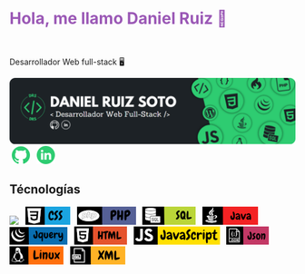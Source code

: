 <h1 style="color: #9b59b6">Hola, me llamo Daniel Ruiz 👋</h1>
&nbsp;<p>Desarrollador Web full-stack 🖥️</p>
<img src="https://raw.githubusercontent.com/DanieloDEV24/DanieloDEV24/main/bannerGitHub-modified.png">
&nbsp;<a href="https://github.com/DanieloDEV24" data-bs-toggle="tooltip" title="Github"><img src="https://raw.githubusercontent.com/DanieloDEV24/DanieloDEV24/main/githubicon2.png"></a>&nbsp;&nbsp;&nbsp;<a href="https://www.linkedin.com/in/daniel-ruiz-soto-831885315/" data-bs-toggle="tooltip" title="Linkedin"><img src="https://raw.githubusercontent.com/DanieloDEV24/DanieloDEV24/main/linkedinicon.png"></a>
<h2>Técnologías</h2>
<a href="#" data-bs-toggle="tooltip" title="CSS"><img src="https://img.shields.io/badge/CodeIgniter-EF4223.svg?style=for-the-badge&logo=CodeIgniter&logoColor=white"></a>&nbsp;&nbsp;&nbsp;<a href="#" data-bs-toggle="tooltip" title="CSS"><img src="https://raw.githubusercontent.com/DanieloDEV24/DanieloDEV24/main/panelCSSAcabado.png"></a>&nbsp;&nbsp;&nbsp;<a href="https://www.php.net" data-bs-toggle="tooltip" title="PHP"><img src="https://raw.githubusercontent.com/DanieloDEV24/DanieloDEV24/main/panelPhpAcabado.png"></a>&nbsp;&nbsp;&nbsp;<a href="#" data-bs-toggle="tooltip" title="SQL"><img src="https://raw.githubusercontent.com/DanieloDEV24/DanieloDEV24/main/panelSQLAcabado.png"></a>&nbsp;&nbsp;&nbsp;<a href="https://www.java.com/es/" data-bs-toggle="tooltip" title="Java"><img src="https://raw.githubusercontent.com/DanieloDEV24/DanieloDEV24/main/panelJavaAcabado.png"></a>&nbsp;&nbsp;&nbsp;<a href="https://jquery.com" data-bs-toggle="tooltip" title="Jquey"><img src="https://raw.githubusercontent.com/DanieloDEV24/DanieloDEV24/main/panelJqueryAcabado.png"></a>&nbsp;&nbsp;&nbsp;<a href="#" data-bs-toggle="tooltip" title="HTML"><img src="https://raw.githubusercontent.com/DanieloDEV24/DanieloDEV24/main/panelHTMLAcabado.png"></a>&nbsp;&nbsp;&nbsp;<a href="#" data-bs-toggle="tooltip" title="JavaScript"><img src="https://raw.githubusercontent.com/DanieloDEV24/DanieloDEV24/main/panelJavaScriptAcabado.png"></a>&nbsp;&nbsp;&nbsp;<a href="#" data-bs-toggle="tooltip" title="Json"><img src="https://raw.githubusercontent.com/DanieloDEV24/DanieloDEV24/main/panelJsonAcabado.png"></a>&nbsp;&nbsp;&nbsp;<a href="#" data-bs-toggle="tooltip" title="Linux"><img src="https://raw.githubusercontent.com/DanieloDEV24/DanieloDEV24/main/panelLinuxAcabado.png"></a>&nbsp;&nbsp;&nbsp;<a href="#" data-bs-toggle="tooltip" title="XML"><img src="https://raw.githubusercontent.com/DanieloDEV24/DanieloDEV24/main/panelXMLAcabado.png"></a>



